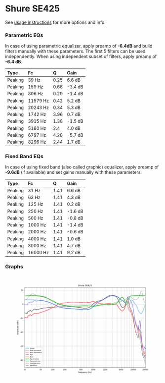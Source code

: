 # Shure SE425
See [usage instructions](https://github.com/jaakkopasanen/AutoEq#usage) for more options and info.

### Parametric EQs
In case of using parametric equalizer, apply preamp of **-6.4dB** and build filters manually
with these parameters. The first 5 filters can be used independently.
When using independent subset of filters, apply preamp of **-6.4 dB**.

| Type    | Fc       |    Q | Gain    |
|:--------|:---------|:-----|:--------|
| Peaking | 39 Hz    | 0.25 | 6.6 dB  |
| Peaking | 159 Hz   | 0.66 | -3.4 dB |
| Peaking | 806 Hz   | 0.29 | -1.4 dB |
| Peaking | 11579 Hz | 0.42 | 5.2 dB  |
| Peaking | 20243 Hz | 0.34 | 5.3 dB  |
| Peaking | 1742 Hz  | 3.96 | 0.7 dB  |
| Peaking | 3915 Hz  | 1.38 | -1.5 dB |
| Peaking | 5180 Hz  | 2.4  | 4.0 dB  |
| Peaking | 6797 Hz  | 4.28 | -5.7 dB |
| Peaking | 8296 Hz  | 2.44 | 1.7 dB  |

### Fixed Band EQs
In case of using fixed band (also called graphic) equalizer, apply preamp of **-9.6dB**
(if available) and set gains manually with these parameters.

| Type    | Fc       |    Q | Gain    |
|:--------|:---------|:-----|:--------|
| Peaking | 31 Hz    | 1.41 | 6.6 dB  |
| Peaking | 63 Hz    | 1.41 | 4.3 dB  |
| Peaking | 125 Hz   | 1.41 | 0.2 dB  |
| Peaking | 250 Hz   | 1.41 | -1.6 dB |
| Peaking | 500 Hz   | 1.41 | -0.8 dB |
| Peaking | 1000 Hz  | 1.41 | -1.4 dB |
| Peaking | 2000 Hz  | 1.41 | -0.6 dB |
| Peaking | 4000 Hz  | 1.41 | 1.0 dB  |
| Peaking | 8000 Hz  | 1.41 | 4.7 dB  |
| Peaking | 16000 Hz | 1.41 | 9.2 dB  |

### Graphs
![](./Shure%20SE425.png)
